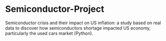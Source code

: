 # Semiconductor-Project
Semiconductor crisis and their impact on US inflation: a study based on real data to discover how semiconductors shortage impacted US economy, particularly the used cars market (Python).
